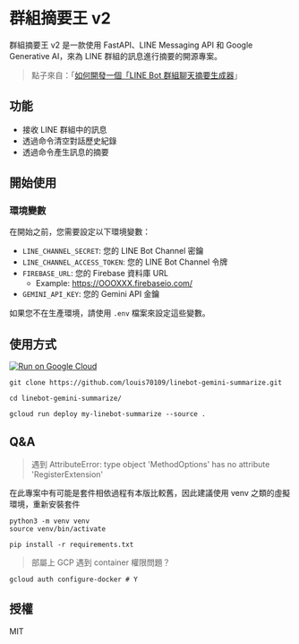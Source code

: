 # 群組摘要王 v2

群組摘要王 v2 是一款使用 FastAPI、LINE Messaging API 和 Google Generative AI，來為 LINE 群組的訊息進行摘要的開源專案。

> 點子來自：「[如何開發一個「LINE Bot 群組聊天摘要生成器](https://engineering.linecorp.com/zh-hant/blog/linebot-chatgpt)」

## 功能

- 接收 LINE 群組中的訊息
- 透過命令清空對話歷史紀錄
- 透過命令產生訊息的摘要

## 開始使用

### 環境變數

在開始之前，您需要設定以下環境變數：

- `LINE_CHANNEL_SECRET`: 您的 LINE Bot Channel 密鑰
- `LINE_CHANNEL_ACCESS_TOKEN`: 您的 LINE Bot Channel 令牌
- `FIREBASE_URL`: 您的 Firebase 資料庫 URL
  - Example: https://OOOXXX.firebaseio.com/
- `GEMINI_API_KEY`: 您的 Gemini API 金鑰

如果您不在生產環境，請使用 `.env` 檔案來設定這些變數。

## 使用方式

[![Run on Google Cloud](https://deploy.cloud.run/button.svg)](https://deploy.cloud.run)

```
git clone https://github.com/louis70109/linebot-gemini-summarize.git

cd linebot-gemini-summarize/

gcloud run deploy my-linebot-summarize --source .
```

## Q&A

> 遇到 AttributeError: type object 'MethodOptions' has no attribute 'RegisterExtension'

在此專案中有可能是套件相依過程有本版比較舊，因此建議使用 venv 之類的虛擬環境，重新安裝套件

```
python3 -m venv venv
source venv/bin/activate

pip install -r requirements.txt
```

> 部屬上 GCP 遇到 container 權限問題？

```
gcloud auth configure-docker # Y
```

## 授權

MIT
